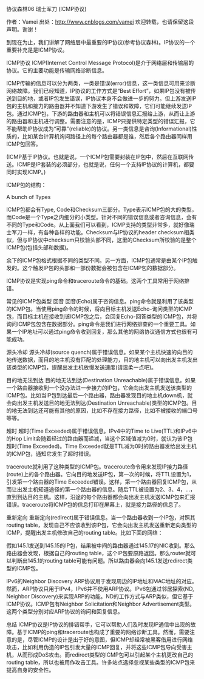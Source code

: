 协议森林06 瑞士军刀 (ICMP协议)

作者：Vamei 出处：http://www.cnblogs.com/vamei 欢迎转载，也请保留这段声明。谢谢！

 

到现在为止，我们讲解了网络层中最重要的IP协议(参考协议森林)。IP协议的一个重要补充是是ICMP协议。

 

ICMP协议
ICMP(Internet Control Message Protocol)是介于网络层和传输层的协议。它的主要功能是传输网络诊断信息。

 



 

 

ICMP传输的信息可以分为两类，一类是错误(error)信息，这一类信息可用来诊断网络故障。我们已经知道，IP协议的工作方式是“Best
Effort”，如果IP包没有被传送到目的地，或者IP包发生错误，IP协议本身不会做进一步的努力。但上游发送IP包的主机和接力的路由器并不知道下游发生了错误和故障，它们可能继续发送IP包。通过ICMP包，下游的路由器和主机可以将错误信息汇报给上游，从而让上游的路由器和主机进行调整。需要注意的是，ICMP只提供特定类型的错误汇报，它不能帮助IP协议成为“可靠”(reliable)的协议。另一类信息是咨询(Informational)性质的，比如某台计算机询问路径上的每个路由器都是谁，然后各个路由器同样用ICMP包回答。

(ICMP基于IP协议。也就是说，一个ICMP包需要封装在IP包中，然后在互联网传送。ICMP是IP套装的必须部分，也就是说，任何一个支持IP协议的计算机，都要同时实现ICMP。)

ICMP包的结构：



A bunch of Types

ICMP包都会有Type,
Code和Checksum三部分。Type表示ICMP包的大的类型，而Code是一个Type之内细分的小类型。针对不同的错误信息或者咨询信息，会有不同的Type和Code。从上面我们可以看到，ICMP支持的类型非常多，就好像瑞士军刀一样，有各种各样的功能。Checksum与IP协议的header
checksum相类似，但与IP协议中checksum只校验头部不同，这里的Checksum所校验的是整个ICMP包(包括头部和数据)。



余下的ICMP包格式根据不同的类型不同。另一方面，ICMP包通常是由某个IP包触发的。这个触发IP包的头部和一部份数据会被包含在ICMP包的数据部分。

ICMP协议是实现ping命令和traceroute命令的基础。这两个工具常用于网络排错。

 
常见的ICMP包类型
回音
回音(Echo)属于咨询信息。ping命令就是利用了该类型的ICMP包。当使用ping命令的时候，将向目标主机发送Echo-询问类型的ICMP包，而目标主机在接收到该ICMP包之后，会回复Echo-回答类型的ICMP包，并将询问ICMP包包含在数据部分。ping命令是我们进行网络排查的一个重要工具。如果一个IP地址可以通过ping命令收到回复，那么其他的网络协议通信方式也很有可能成功。

 

源头冷却
源头冷却(source
quench)属于错误信息。如果某个主机快速的向目的地传送数据，而目的地主机没有匹配的处理能力，目的地主机可以向出发主机发出该类型的ICMP包，提醒出发主机放慢发送速度(请温柔一点吧)。

 
目的地无法到达
目的地无法到达(Destination
Unreachable)属于错误信息。如果一个路由器接收到一个没办法进一步接力的IP包，它会向出发主机发送该类型的ICMP包。比如当IP包到达最后一个路由器，路由器发现目的地主机down机，就会向出发主机发送目的地无法到达(Destination
Unreachable)类型的ICMP包。目的地无法到达还可能有其他的原因，比如不存在接力路径，比如不被接收的端口号等等。

 

超时
超时(Time Exceeded)属于错误信息。IPv4中的Time to Live(TTL)和IPv6中的Hop
Limit会随着经过的路由器而递减，当这个区域值减为0时，就认为该IP包超时(Time Exceeded)。Time
Exceeded就是TTL减为0时的路由器发给出发主机的ICMP包，通知它发生了超时错误。

traceroute就利用了这种类型的ICMP包。traceroute命令用来发现IP接力路径(route)上的各个路由器。它向目的地发送IP包，第一次的时候，将TTL设置为1，引发第一个路由器的Time
Exceeded错误。这样，第一个路由器回复ICMP包，从而让出发主机知道途径的第一个路由器的信息。随后TTL被设置为2、3、4，...，直到到达目的主机。这样，沿途的每个路由器都会向出发主机发送ICMP包来汇报错误。traceroute将ICMP包的信息打印在屏幕上，就是接力路径的信息了。

 

重新定向
重新定向(redirect)属于错误信息。当一个路由器收到一个IP包，对照其routing
table，发现自己不应该收到该IP包，它会向出发主机发送重新定向类型的ICMP，提醒出发主机修改自己的routing
table。比如下面的网络：



假如145.1发送到145.15的IP包，结果被中间的路由器通过145.17的NIC收到。那么路由器会发现，根据自己的routing
table，这个IP包要原路返回。那么router就可以判断出145.1的routing
table可能有问题。所以路由器会向145.1发送redirect类型的ICMP包。

 
IPv6的Neighbor Discovery
ARP协议用于发现周边的IP地址和MAC地址的对应。然而，ARP协议只用于IPv4，IPv6并不使用ARP协议。IPv6包通过邻居探索(ND,
Neighbor Discovery)来实现ARP的功能。ND的工作方式与ARP类似，但它基于ICMP协议。ICMP包有Neighbor Solicitation和Neighbor
Advertisement类型。这两个类型分别对应ARP协议的询问和回复信息。

总结
ICMP协议是IP协议的排错帮手，它可以帮助人们及时发现IP通信中出现的故障。基于ICMP的ping和traceroute也构成了重要的网络诊断工具。然而，需要注意的是，尽管ICMP的设计是出于好的意图，但ICMP却经常被黑客借用进行网络攻击，比如利用伪造的IP包引发大量的ICMP回复，并将这些ICMP包导向受害主机，从而形成DoS攻击。而redirect类型的ICMP包可以引起某个主机更改自己的routing
table，所以也被用作攻击工具。许多站点选择忽视某些类型的ICMP包来提高自身的安全性。
